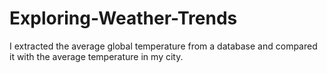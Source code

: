 # Exploring-Weather-Trends
I extracted the average global temperature from a database and compared it with the average temperature in my city.
